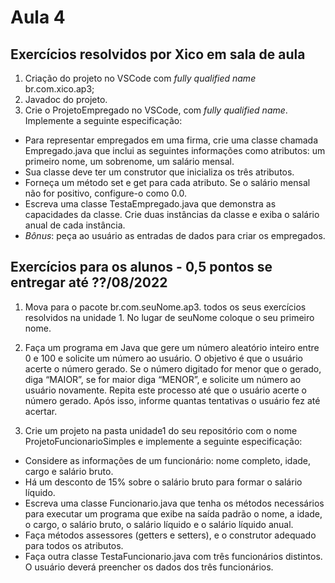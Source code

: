 # Aula 4

## Exercícios resolvidos por Xico em sala de aula
1. Criação do projeto no VSCode com *fully qualified name* br.com.xico.ap3;
2. Javadoc do projeto.
3. Crie o ProjetoEmpregado no VSCode, com *fully qualified name*. Implemente a seguinte especificação:
- Para representar empregados em uma firma, crie uma classe chamada Empregado.java que inclui as seguintes informações como atributos: um primeiro nome, um sobrenome, um salário mensal.
- Sua classe deve ter um construtor que inicializa os três atributos.
- Forneça um método set e get para cada atributo. Se o salário mensal não for positivo, configure-o como 0.0.
- Escreva uma classe TestaEmpregado.java que demonstra as capacidades da classe. Crie duas instâncias da classe e exiba o salário anual de cada instância.
- *Bônus*: peça ao usuário as entradas de dados para criar os empregados.

## Exercícios para os alunos - 0,5 pontos se entregar até ??/08/2022
1. Mova para o pacote br.com.seuNome.ap3. todos os seus exercícios resolvidos na unidade 1. No lugar de seuNome coloque o seu primeiro nome.

2. Faça um programa em Java que gere um número aleatório inteiro entre 0 e 100 e solicite um número ao usuário. 
O objetivo é que o usuário acerte o número gerado. Se o número digitado for menor que o gerado, diga “MAIOR”, se for maior diga “MENOR”, e solicite um número ao usuário novamente. Repita este processo até que o usuário acerte o número gerado. Após isso, informe quantas tentativas o usuário fez até acertar.

3. Crie um projeto na pasta unidade1 do seu repositório com o nome ProjetoFuncionarioSimples e implemente a seguinte especificação:
- Considere as informações de um funcionário: nome completo, idade, cargo e salário bruto.
- Há um desconto de 15% sobre o salário bruto para formar o salário líquido.
- Escreva uma classe Funcionario.java que tenha os métodos necessários para executar um programa que exibe na saída padrão o nome, a idade, o cargo, o salário bruto, o salário líquido e o salário líquido anual.
- Faça métodos assessores (getters e setters), e o construtor adequado para todos os atributos.
- Faça outra classe TestaFuncionario.java com três funcionários distintos. O usuário deverá preencher os dados dos três funcionários.
